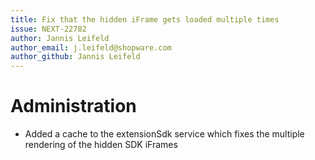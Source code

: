 ```yaml
---
title: Fix that the hidden iFrame gets loaded multiple times
issue: NEXT-22782
author: Jannis Leifeld
author_email: j.leifeld@shopware.com
author_github: Jannis Leifeld
---
```

# Administration
* Added a cache to the extensionSdk service which fixes the multiple rendering of the hidden SDK iFrames
